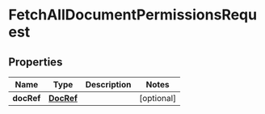 # FetchAllDocumentPermissionsRequest

## Properties
Name | Type | Description | Notes
------------ | ------------- | ------------- | -------------
**docRef** | [**DocRef**](DocRef.md) |  |  [optional]
